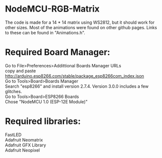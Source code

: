 # NodeMCU-RGB-Matrix 
The code is made for a 14 * 14 matrix using WS2812, but it should work for other sizes.
Most of the animations were found on other github pages. Links to these can be found in "Animations.h".

# Required Board Manager:  
  Go to File>Preferences>Addittional Boards Manager URLs  
  copy and paste http://arduino.esp8266.com/stable/package_esp8266com_index.json  
  Go to Tools>Board>Boards Manager  
  Search "esp8266" and install version 2.7.4. Version 3.0.0 includes a few glitches.  
  Go to Tools>Board>ESP8266 Boards  
  Chose "NodeMCU 1.0 (ESP-12E Module)"  

# Required libraries:  
  FastLED  
  Adafruit Neomatrix  
  Adafruit GFX Library  
  Adafruit Neopixel  
  
